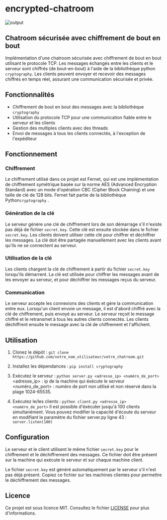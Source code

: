 # encrypted-chatroom
![output](https://user-images.githubusercontent.com/77997318/232584858-eec7e12a-221f-419c-9ea8-6586f31a39db.gif)

## Chatroom sécurisée avec chiffrement de bout en bout

Implémentation d'une chatroom sécurisée avec chiffrement de bout en bout utilisant le protocole TCP. Les messages échangés entre les clients et le serveur sont chiffrés (de bout-en-bout) à l'aide de la bibliothèque python `cryptography`.
Les clients peuvent envoyer et recevoir des messages chiffrés en temps réel, assurant une communication sécurisée et privée.

## Fonctionnalités

- Chiffrement de bout en bout des messages avec la bibliothèque `cryptography`
- Utilisation du protocole TCP pour une communication fiable entre le serveur et les clients
- Gestion des multiples clients avec des threads
- Envoi de messages à tous les clients connectés, à l'exception de l'expéditeur

## Fonctionnement

### Chiffrement

Le chiffrement utilisé dans ce projet est Fernet, qui est une implémentation de chiffrement symétrique basée sur la norme AES (Advanced Encryption Standard) avec un mode d'opération CBC (Cipher Block Chaining) et une taille de clé de 128 bits. Fernet fait partie de la bibliothèque Python`cryptography` .

### Génération de la clé

Le serveur génère une clé de chiffrement lors de son démarrage s'il n'existe pas déjà de fichier `secret.key`. Cette clé est ensuite stockée dans le fichier `secret.key`. Les clients doivent utiliser cette clé pour chiffrer et déchiffrer les messages. La clé doit être partagée manuellement avec les clients avant qu'ils ne se connectent au serveur.

### Utilisation de la clé

Les clients chargent la clé de chiffrement à partir du fichier `secret.key` lorsqu'ils démarrent. La clé est utilisée pour chiffrer les messages avant de les envoyer au serveur, et pour déchiffrer les messages reçus du serveur.

### Communication

Le serveur accepte les connexions des clients et gère la communication entre eux. Lorsqu'un client envoie un message, il est d'abord chiffré avec la clé de chiffrement, puis envoyé au serveur. Le serveur reçoit le message chiffré et le retransmet à tous les autres clients connectés. Les clients déchiffrent ensuite le message avec la clé de chiffrement et l'affichent.


## Utilisation

1. Clonez le dépôt :
`git clone https://github.com/votre_nom_utilisateur/votre_chatroom.git`


2. Installez les dépendances :
`pip install cryptography`

3. Exécutez le serveur :
`python server.py <adresse_ip> <numéro_de_port>`
<adresse_ip> : ip de la machine qui éxécute le serveur
<numéro_de_port> : numéro de port non utilisé et non réservé dans la plage 1024-65535.

4. Exécutez le/les clients :
`python client.py <adresse_ip> <numéro_de_port>`
Il est possible d'éxécuter jusqu'à 100 clients simultanément.
Vous pouvez modifier la capacité d'écoute du serveur en modifiant le paramètre du fichier server.py ligne 43 : `server.listen(100)`


## Configuration

Le serveur et le client utilisent le même fichier `secret.key` pour le chiffrement et le déchiffrement des messages. Ce fichier doit être présent sur la machine qui exécute le serveur et sur chaque machine client.

Le fichier `secret.key` est généré automatiquement par le serveur s'il n'est pas déjà présent. Copiez ce fichier sur les machines clientes pour permettre le déchiffrement des messages.

## Licence

Ce projet est sous licence MIT. Consultez le fichier [LICENSE](LICENSE) pour plus d'informations.
